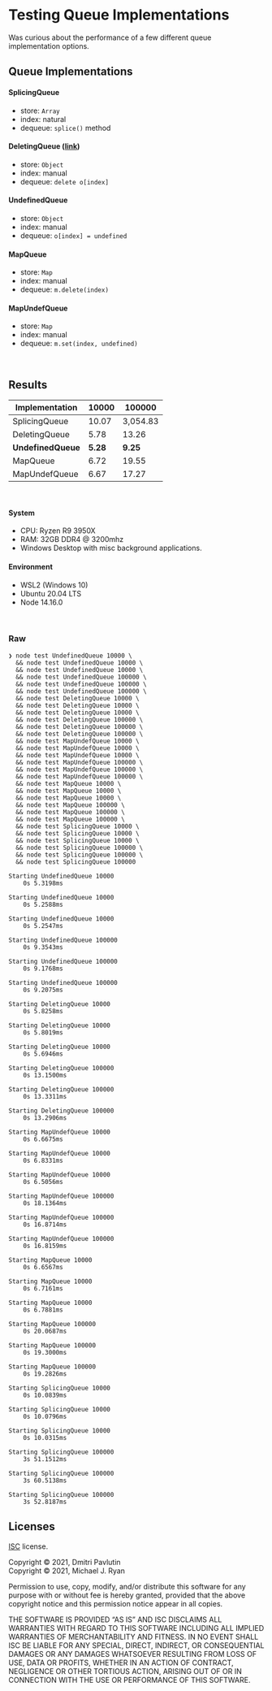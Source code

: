 # Testing Queue Implementations

Was curious about the performance of a few different queue implementation options.

## Queue Implementations

#### SplicingQueue

- store: `Array`
- index: natural
- dequeue: `splice()` method

#### DeletingQueue ([link](https://dmitripavlutin.com/javascript-queue/))

- store: `Object`
- index: manual
- dequeue: `delete o[index]`

#### UndefinedQueue

- store: `Object`
- index: manual
- dequeue: `o[index] = undefined`

#### MapQueue

- store: `Map`
- index: manual
- dequeue: `m.delete(index)`

#### MapUndefQueue

- store: `Map`
- index: manual
- dequeue: `m.set(index, undefined)`

<br />

## Results

| Implementation     | 10000    | 100000   |
| ------------------ | -------- | -------- |
| SplicingQueue      | 10.07    | 3,054.83 |
| DeletingQueue      | 5.78     | 13.26    |
| **UndefinedQueue** | **5.28** | **9.25** |
| MapQueue           | 6.72     | 19.55    |
| MapUndefQueue      | 6.67     | 17.27    |

<br />

#### System

- CPU: Ryzen R9 3950X
- RAM: 32GB DDR4 @ 3200mhz
- Windows Desktop with misc background applications.

#### Environment

- WSL2 (Windows 10)
- Ubuntu 20.04 LTS
- Node 14.16.0

<br />

### Raw

```
❯ node test UndefinedQueue 10000 \
  && node test UndefinedQueue 10000 \
  && node test UndefinedQueue 10000 \
  && node test UndefinedQueue 100000 \
  && node test UndefinedQueue 100000 \
  && node test UndefinedQueue 100000 \
  && node test DeletingQueue 10000 \
  && node test DeletingQueue 10000 \
  && node test DeletingQueue 10000 \
  && node test DeletingQueue 100000 \
  && node test DeletingQueue 100000 \
  && node test DeletingQueue 100000 \
  && node test MapUndefQueue 10000 \
  && node test MapUndefQueue 10000 \
  && node test MapUndefQueue 10000 \
  && node test MapUndefQueue 100000 \
  && node test MapUndefQueue 100000 \
  && node test MapUndefQueue 100000 \
  && node test MapQueue 10000 \
  && node test MapQueue 10000 \
  && node test MapQueue 10000 \
  && node test MapQueue 100000 \
  && node test MapQueue 100000 \
  && node test MapQueue 100000 \
  && node test SplicingQueue 10000 \
  && node test SplicingQueue 10000 \
  && node test SplicingQueue 10000 \
  && node test SplicingQueue 100000 \
  && node test SplicingQueue 100000 \
  && node test SplicingQueue 100000

Starting UndefinedQueue 10000
    0s 5.3198ms

Starting UndefinedQueue 10000
    0s 5.2588ms

Starting UndefinedQueue 10000
    0s 5.2547ms

Starting UndefinedQueue 100000
    0s 9.3543ms

Starting UndefinedQueue 100000
    0s 9.1768ms

Starting UndefinedQueue 100000
    0s 9.2075ms

Starting DeletingQueue 10000
    0s 5.8258ms

Starting DeletingQueue 10000
    0s 5.8019ms

Starting DeletingQueue 10000
    0s 5.6946ms

Starting DeletingQueue 100000
    0s 13.1500ms

Starting DeletingQueue 100000
    0s 13.3311ms

Starting DeletingQueue 100000
    0s 13.2906ms

Starting MapUndefQueue 10000
    0s 6.6675ms

Starting MapUndefQueue 10000
    0s 6.8331ms

Starting MapUndefQueue 10000
    0s 6.5056ms

Starting MapUndefQueue 100000
    0s 18.1364ms

Starting MapUndefQueue 100000
    0s 16.8714ms

Starting MapUndefQueue 100000
    0s 16.8159ms

Starting MapQueue 10000
    0s 6.6567ms

Starting MapQueue 10000
    0s 6.7161ms

Starting MapQueue 10000
    0s 6.7881ms

Starting MapQueue 100000
    0s 20.0687ms

Starting MapQueue 100000
    0s 19.3000ms

Starting MapQueue 100000
    0s 19.2826ms

Starting SplicingQueue 10000
    0s 10.0839ms

Starting SplicingQueue 10000
    0s 10.0796ms

Starting SplicingQueue 10000
    0s 10.0315ms

Starting SplicingQueue 100000
    3s 51.1512ms

Starting SplicingQueue 100000
    3s 60.5138ms

Starting SplicingQueue 100000
    3s 52.8187ms
```

## Licenses

[ISC](https://www.isc.org/licenses/) license.

Copyright © 2021, Dmitri Pavlutin<br/>
Copyright © 2021, Michael J. Ryan

Permission to use, copy, modify, and/or distribute this software for any
purpose with or without fee is hereby granted, provided that the above
copyright notice and this permission notice appear in all copies.

THE SOFTWARE IS PROVIDED “AS IS” AND ISC DISCLAIMS ALL WARRANTIES WITH
REGARD TO THIS SOFTWARE INCLUDING ALL IMPLIED WARRANTIES OF MERCHANTABILITY
AND FITNESS. IN NO EVENT SHALL ISC BE LIABLE FOR ANY SPECIAL, DIRECT,
INDIRECT, OR CONSEQUENTIAL DAMAGES OR ANY DAMAGES WHATSOEVER RESULTING
FROM LOSS OF USE, DATA OR PROFITS, WHETHER IN AN ACTION OF CONTRACT,
NEGLIGENCE OR OTHER TORTIOUS ACTION, ARISING OUT OF OR IN CONNECTION WITH
THE USE OR PERFORMANCE OF THIS SOFTWARE.
